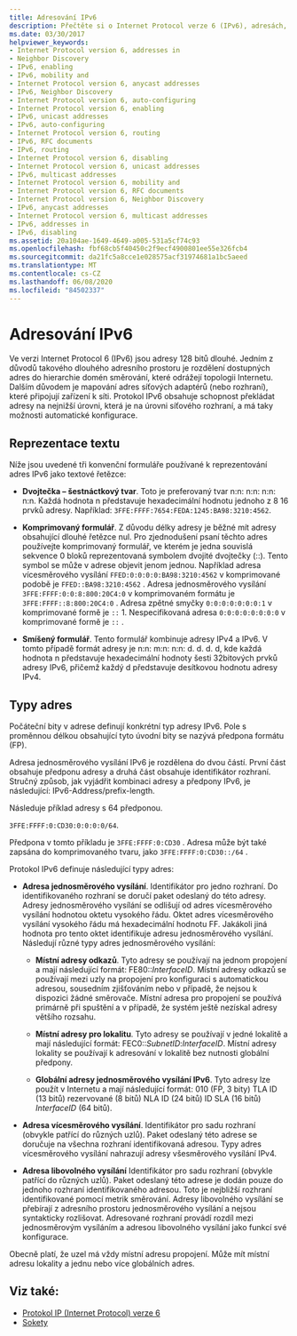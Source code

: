 ```yaml
---
title: Adresování IPv6
description: Přečtěte si o Internet Protocol verze 6 (IPv6), adresách, včetně textové reprezentace a typů adres.
ms.date: 03/30/2017
helpviewer_keywords:
- Internet Protocol version 6, addresses in
- Neighbor Discovery
- IPv6, enabling
- IPv6, mobility and
- Internet Protocol version 6, anycast addresses
- IPv6, Neighbor Discovery
- Internet Protocol version 6, auto-configuring
- Internet Protocol version 6, enabling
- IPv6, unicast addresses
- IPv6, auto-configuring
- Internet Protocol version 6, routing
- IPv6, RFC documents
- IPv6, routing
- Internet Protocol version 6, disabling
- Internet Protocol version 6, unicast addresses
- IPv6, multicast addresses
- Internet Protocol version 6, mobility and
- Internet Protocol version 6, RFC documents
- Internet Protocol version 6, Neighbor Discovery
- IPv6, anycast addresses
- Internet Protocol version 6, multicast addresses
- IPv6, addresses in
- IPv6, disabling
ms.assetid: 20a104ae-1649-4649-a005-531a5cf74c93
ms.openlocfilehash: fbf68cb5f40450c2f9ecf4900801ee55e326fcb4
ms.sourcegitcommit: da21fc5a8cce1e028575acf31974681a1bc5aeed
ms.translationtype: MT
ms.contentlocale: cs-CZ
ms.lasthandoff: 06/08/2020
ms.locfileid: "84502337"
---
```

# <a name="ipv6-addressing"></a>Adresování IPv6

Ve verzi Internet Protocol 6 (IPv6) jsou adresy 128 bitů dlouhé. Jedním z důvodů takového dlouhého adresního prostoru je rozdělení dostupných adres do hierarchie domén směrování, které odrážejí topologii Internetu. Dalším důvodem je mapování adres síťových adaptérů (nebo rozhraní), které připojují zařízení k síti. Protokol IPv6 obsahuje schopnost překládat adresy na nejnižší úrovni, která je na úrovni síťového rozhraní, a má taky možnosti automatické konfigurace.

## <a name="text-representation"></a>Reprezentace textu

Níže jsou uvedené tři konvenční formuláře používané k reprezentování adres IPv6 jako textové řetězce:

- **Dvojtečka – šestnáctkový tvar**. Toto je preferovaný tvar n:n: n:n: n:n: n:n. Každá hodnota n představuje hexadecimální hodnotu jednoho z 8 16 prvků adresy. Například: `3FFE:FFFF:7654:FEDA:1245:BA98:3210:4562`.

- **Komprimovaný formulář**. Z důvodu délky adresy je běžné mít adresy obsahující dlouhé řetězce nul. Pro zjednodušení psaní těchto adres používejte komprimovaný formulář, ve kterém je jedna souvislá sekvence 0 bloků reprezentovaná symbolem dvojité dvojtečky (::). Tento symbol se může v adrese objevit jenom jednou. Například adresa vícesměrového vysílání `FFED:0:0:0:0:BA98:3210:4562` v komprimované podobě je `FFED::BA98:3210:4562` . Adresa jednosměrového vysílání `3FFE:FFFF:0:0:8:800:20C4:0` v komprimovaném formátu je `3FFE:FFFF::8:800:20C4:0` . Adresa zpětné smyčky `0:0:0:0:0:0:0:1` v komprimované formě je `::` 1. Nespecifikovaná adresa `0:0:0:0:0:0:0:0` v komprimované formě je `::` .

- **Smíšený formulář**. Tento formulář kombinuje adresy IPv4 a IPv6. V tomto případě formát adresy je n:n: m:n: n:n: d. d. d. d, kde každá hodnota n představuje hexadecimální hodnoty šesti 32bitových prvků adresy IPv6, přičemž každý d představuje desítkovou hodnotu adresy IPv4.

## <a name="address-types"></a>Typy adres

Počáteční bity v adrese definují konkrétní typ adresy IPv6. Pole s proměnnou délkou obsahující tyto úvodní bity se nazývá předpona formátu (FP).

Adresa jednosměrového vysílání IPv6 je rozdělena do dvou částí. První část obsahuje předponu adresy a druhá část obsahuje identifikátor rozhraní. Stručný způsob, jak vyjádřit kombinaci adresy a předpony IPv6, je následující: IPv6-Address/prefix-length.

Následuje příklad adresy s 64 předponou.

`3FFE:FFFF:0:CD30:0:0:0:0/64`.

Předpona v tomto příkladu je `3FFE:FFFF:0:CD30` . Adresa může být také zapsána do komprimovaného tvaru, jako `3FFE:FFFF:0:CD30::/64` .

Protokol IPv6 definuje následující typy adres:

- **Adresa jednosměrového vysílání**. Identifikátor pro jedno rozhraní. Do identifikovaného rozhraní se doručí paket odeslaný do této adresy. Adresy jednosměrového vysílání se odlišují od adres vícesměrového vysílání hodnotou oktetu vysokého řádu. Oktet adres vícesměrového vysílání vysokého řádu má hexadecimální hodnotu FF. Jakákoli jiná hodnota pro tento oktet identifikuje adresu jednosměrového vysílání. Následují různé typy adres jednosměrového vysílání:

  - **Místní adresy odkazů**. Tyto adresy se používají na jednom propojení a mají následující formát: FE80::*InterfaceID*. Místní adresy odkazů se používají mezi uzly na propojení pro konfiguraci s automatickou adresou, sousedním zjišťováním nebo v případě, že nejsou k dispozici žádné směrovače. Místní adresa pro propojení se používá primárně při spuštění a v případě, že systém ještě nezískal adresy většího rozsahu.

  - **Místní adresy pro lokalitu**. Tyto adresy se používají v jedné lokalitě a mají následující formát: FEC0::*SubnetID*:*InterfaceID*. Místní adresy lokality se používají k adresování v lokalitě bez nutnosti globální předpony.

  - **Globální adresy jednosměrového vysílání IPv6**. Tyto adresy lze použít v Internetu a mají následující formát: 010 (FP, 3 bity) TLA ID (13 bitů) rezervované (8 bitů) NLA ID (24 bitů) ID SLA (16 bitů) *InterfaceID* (64 bitů).

- **Adresa vícesměrového vysílání**. Identifikátor pro sadu rozhraní (obvykle patřící do různých uzlů). Paket odeslaný této adrese se doručuje na všechna rozhraní identifikovaná adresou. Typy adres vícesměrového vysílání nahrazují adresy všesměrového vysílání IPv4.

- **Adresa libovolného vysílání** Identifikátor pro sadu rozhraní (obvykle patřící do různých uzlů). Paket odeslaný této adrese je dodán pouze do jednoho rozhraní identifikovaného adresou. Toto je nejbližší rozhraní identifikované pomocí metrik směrování. Adresy libovolného vysílání se přebírají z adresního prostoru jednosměrového vysílání a nejsou syntakticky rozlišovat. Adresované rozhraní provádí rozdíl mezi jednosměrovým vysíláním a adresou libovolného vysílání jako funkcí své konfigurace.

Obecně platí, že uzel má vždy místní adresu propojení. Může mít místní adresu lokality a jednu nebo více globálních adres.

## <a name="see-also"></a>Viz také:

- [Protokol IP (Internet Protocol) verze 6](internet-protocol-version-6.md)
- [Sokety](sockets.md)
